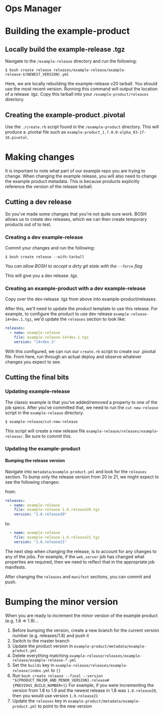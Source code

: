 # Ops Manager


# Building the example-product

## Locally build the example-release .tgz

Navigate to the `/example-release` directory and run the following:

```
$ bosh create release releases/example-release/example-release-$(NEWEST_VERSION).yml
```

Here, we are locally rebuilding the example-release v20 tarball. You should use the most recent version.
Running this command will output the location of a release .tgz. Copy this tarball
into your `/example-product/releases` directory.

## Creating the example-product .pivotal

Use the `./create.rb` script found in the `/example-product` directory. This will
produce a .pivotal file such as `example-product_1.7.0.0-alpha_03-17-16.pivotal`.

# Making changes

It is important to note what part of our example repo you are trying to change. When changing the example release,
you will also need to change the example product metadata. This is because products explicitly reference the version
of the release tarball.

## Cutting a dev release

So you've made some changes that you're not quite sure work. BOSH allows us to create dev releases, which we can
then create temporary products out of to test.

### Creating a dev example-release

Commit your changes and run the following:

```
$ bosh create release --with-tarball
```

*You can allow BOSH to accept a dirty git state with the `--force` flag*

This will give you a dev release .tgz.

### Creating an example-product with a dev example-release

Copy over the dev-release .tgz from above into example-product/releases.

After this, we'll need to update the product template to use this release. For example, to configure the product to
use dev release `example-release-14+dev.1.tgz`, we'd update the `releases` section to look like:

```yaml
releases:
  - name: example-release
    file: example-release-14+dev.1.tgz
    version: "14+dev.1"
```

With this configured, we can run our `create.rb` script to create our .pivotal file. From here, run through an actual
deploy and observe whatever changes you expect to see.

## Cutting the final bits

### Updating example-release

The classic example is that you've added/removed a property to one of the job specs. After you've committed that, we
need to run the `cut-new-release` script in the `example-release` directory.

```
$ example-release/cut-new-release
```

This script will create a new release file `example-release/releases/example-release/`. Be sure to commit this.

### Updating the example-product

#### Bumping the release version

Navigate into `metadata/example-product.yml` and look for the `releases` section. To bump only the release version
from 20 to 21, we might expect to see the following changes:

from:

```yaml
releases:
  - name: example-release
    file: example-release-1.6.release20.tgz
    version: "1.6.release20"
```

to:

```yaml
  - name: example-release
    file: example-release-1.6.release21.tgz
    version: "1.6.release21"
```

The next step when changing the release, is to account for any changes to any of the jobs. For example, if the
`web_server` job has changed what properties are required, then we need to reflect that in the appropriate job
manifests.

After changing the `releases` and `manifest` sections, you can commit and push.

# Bumping the minor version

When you are ready to increment the minor version of the example product (e.g. 1.8 => 1.9)...

1. Before bumping the version, create a new branch for the current version number (e.g. releases/1.8) and push it
2. Switch to the master branch
3. Update the product version in `example-product/metadata/example-product.yml`
4. Delete everything matching `example-release/releases/example-release/example-release-*.yml`
5. Set the `builds` key in `example-release/releases/example-release/index.yml` to `{}`
6. Run `bosh create release --final --version "${PRODUCT_MAJOR_AND_MINOR_VERSION}.release#{PREVIOUS_BUILD_NUMBER+1}`
  For example, if you were incrementing the version from 1.8 to 1.9 and the newest release in 1.8 was `1.8.release20`,
  then you would use version `1.9.release21`
7. Update the `releases` key in `example-product/metadata/example-product.yml` to point to the new version
